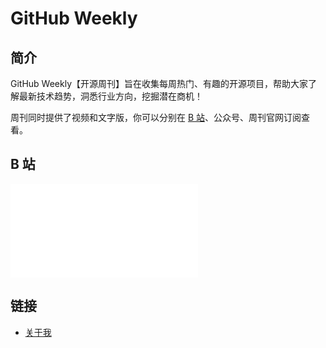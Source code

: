 GitHub Weekly
===

## 简介

GitHub Weekly【开源周刊】旨在收集每周热门、有趣的开源项目，帮助大家了解最新技术趋势，洞悉行业方向，挖掘潜在商机！

周刊同时提供了视频和文字版，你可以分别在 [B 站](https://www.bilibili.com/video/BV1nMkqYHEZR?spm_id_from=333.788.videopod.sections&vd_source=bbcc199daec111e6d012d8b4944d19b6)、公众号、周刊官网订阅查看。

## B 站

<iframe src="//player.bilibili.com/player.html?isOutside=true&aid=113730968946441&bvid=BV1iB6WYiEMm&cid=27580435236&p=1" scrolling="no" border="0" frameborder="no" framespacing="0" allowfullscreen="true"></iframe>

## 链接
- [关于我](https://siage.netlify.app/)

